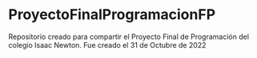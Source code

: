 # ProyectoFinalProgramacionFP
Repositorio creado para compartir el Proyecto Final de Programación del colegio Isaac Newton.
Fue creado el 31 de Octubre de 2022
